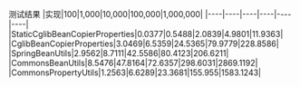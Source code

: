 测试结果
|实现|100|1,000|10,000|100,000|1,000,000|
|----|----|----|----|----|----|
|StaticCglibBeanCopierProperties|0.0377|0.5488|2.0839|4.9801|11.9363|
|CglibBeanCopierProperties|3.0469|6.5359|24.5365|79.9779|228.8586|
|SpringBeanUtils|2.9562|8.7111|42.5586|80.4123|206.6211|
|CommonsBeanUtils|8.5476|47.8164|72.6357|298.6031|2869.1192|
|CommonsPropertyUtils|1.2563|6.6289|23.3681|155.955|1583.1243|
